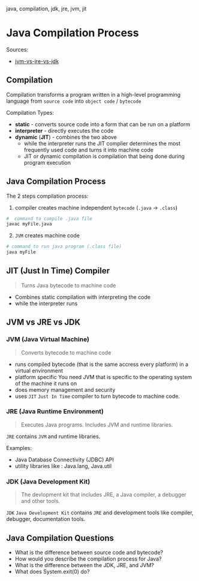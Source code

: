 java, compilation, jdk, jre, jvm, jit

# Java Compilation Process

Sources:
- [jvm-vs-jre-vs-jdk](https://www.ibm.com/blog/jvm-vs-jre-vs-jdk/
)

## Compilation

Compilation transforms a program written in a high-level programming language from `source code` into `object code` / `bytecode`

Compilation Types:
- **static** - converts source code into a form that can be run on a platform
- **interpreter** - directly executes the code
- **dynamic** (**JIT**) - combines the two above <br>
    - while the interpreter runs the JIT complier determines the most frequently used code and turns it into machine code
    - JIT or dynamic compilation is compilation that being done during program execution


## Java Compilation Process

The 2 steps compilation process:

1. compiler creates machine independent `bytecode` (`.java` -> `.class`)
```bash
#  command to compile .java file
javac myFile.java
```
2. `JVM` creates machine code
```bash
# command to run java program (.class file)
java myFile
```

## JIT (Just In Time) Compiler
> Turns Java bytecode to machine code
- Combines static compilation with interpreting the code
- while the interpreter runs 

## JVM vs JRE vs JDK

### JVM (Java Virtual Machine)
> Converts bytecode to machine code

- runs compiled bytecode (that is the same accress every platform) in a virtual environment 
- platform specific You need JVM that is specific to the operating system of the machine it runs on
- does memory management and security
- uses `JIT` `Just In Time` compiler to turn bytecode to machine code.

### JRE (Java Runtime Environment)
> Executes Java programs. Includes JVM and runtime libraries.

`JRE`  contains `JVM` and runtime libraries.

Examples:
 - Java Database Connectivity (JDBC) API
 - utility libraries like : Java.lang, Java.util

### JDK (Java Development Kit)
> The devlopment kit that includes JRE, a Java compiler, a debugger and other tools.

`JDK` `Java Development Kit` contains `JRE` and development tools like compiler, debugger, documentation tools.


## Java Compilation Questions
- What is the difference between source code and bytecode?
- How would you describe the compilation process for Java?
- What is the difference between the JDK, JRE, and JVM?
- What does System.exit(0) do?
